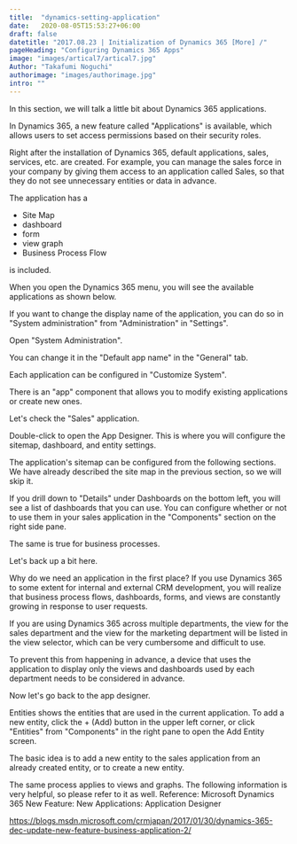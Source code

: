 ```yaml
---
title:  "dynamics-setting-application"
date:   2020-08-05T15:53:27+06:00
draft: false
datetitle: "2017.08.23 | Initialization of Dynamics 365 [More] /"
pageHeading: "Configuring Dynamics 365 Apps"
image: "images/artical7/artical7.jpg"
Author: "Takafumi Noguchi"
authorimage: "images/authorimage.jpg"
intro: ""
---
```

<!-- Intro  -->
In this section, we will talk a little bit about Dynamics 365 applications.

In Dynamics 365, a new feature called "Applications" is available, which allows users to set access permissions based on their security roles.

Right after the installation of Dynamics 365, default applications, sales, services, etc. are created. For example, you can manage the sales force in your company by giving them access to an application called Sales, so that they do not see unnecessary entities or data in advance.

The application has a
* Site Map
* dashboard
* form
* view graph
* Business Process Flow

is included.

When you open the Dynamics 365 menu, you will see the available applications as shown below.
<!-- Image= menu.png -->

If you want to change the display name of the application, you can do so in "System administration" from "Administration" in "Settings".
<!-- Image= menu1.png -->

Open "System Administration".
<!-- Image= menu2.png -->

You can change it in the "Default app name" in the "General" tab.
<!-- Image= menu3.png -->

Each application can be configured in "Customize System".
<!-- Image= menu4.png -->
There is an "app" component that allows you to modify existing applications or create new ones.
<!-- Image= menu5.png -->

Let's check the "Sales" application.
<!-- Image= menu6.png -->

Double-click to open the App Designer. This is where you will configure the sitemap, dashboard, and entity settings.

The application's sitemap can be configured from the following sections. We have already described the site map in the previous section, so we will skip it.
<!-- Image= menu7.png -->

If you drill down to "Details" under Dashboards on the bottom left, you will see a list of dashboards that you can use. You can configure whether or not to use them in your sales application in the "Components" section on the right side pane.
<!-- Image= menu8.png -->
The same is true for business processes.
<!-- Image= menu9.png -->
Let's back up a bit here.

Why do we need an application in the first place? If you use Dynamics 365 to some extent for internal and external CRM development, you will realize that business process flows, dashboards, forms, and views are constantly growing in response to user requests.

If you are using Dynamics 365 across multiple departments, the view for the sales department and the view for the marketing department will be listed in the view selector, which can be very cumbersome and difficult to use.

To prevent this from happening in advance, a device that uses the application to display only the views and dashboards used by each department needs to be considered in advance.

Now let's go back to the app designer.

Entities shows the entities that are used in the current application. To add a new entity, click the + (Add) button in the upper left corner, or click "Entities" from "Components" in the right pane to open the Add Entity screen.
<!-- Image= menu10.png -->

The basic idea is to add a new entity to the sales application from an already created entity, or to create a new entity.
<!-- Image= menu11.png -->
The same process applies to views and graphs.
The following information is very helpful, so please refer to it as well.
Reference: Microsoft Dynamics 365 New Feature: New Applications: Application Designer

https://blogs.msdn.microsoft.com/crmjapan/2017/01/30/dynamics-365-dec-update-new-feature-business-application-2/